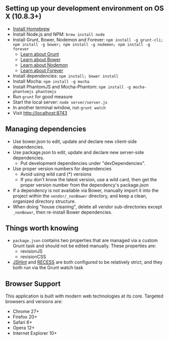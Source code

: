 ## Setting up your development environment on OS X (10.8.3+)
- [Install Homebrew](http://mxcl.github.io/homebrew/)
- Install Node.js and NPM: `brew install node`
- Install Grunt, Bower, Nodemon and Forever: `npm install -g grunt-cli; npm install -g bower; npm install -g nodemon; npm install -g forever`
  - [Learn about Grunt](http://gruntjs.com/)
  - [Learn about Bower](http://bower.io/)
  - [Learn about Nodemon](http://remy.github.io/nodemon/)
  - [Learn about Forever](https://github.com/nodejitsu/forever)
- Install dependencies: `npm install; bower install`
- Install Mocha: `npm install -g mocha`
- Install PhantomJS and Mocha-Phantom: `npm install -g mocha-phantomjs phantomjs`
- Run `grunt` for good measure
- Start the local server: `node server/server.js`
- In another terminal window, run `grunt watch`
- Visit <http://localhost:8743>

## Managing dependencies
- Use bower.json to edit, update and declare new client-side dependencies.
- Use package.json to edit, update and declare new server-side dependencies.
  - Put development dependencies under "devDependencies".
- Use proper version numbers for dependencies
  - Avoid using wild card (*) versions
  - If you don't know the latest version, use a wild card, then get the proper version number from the dependency's package.json
- If a dependency is not available via Bower, manually import it into the project within the `vendor/_nonBower` directory,
and keep a clean, organized directory structure.
- When doing "house cleaning", delete all vendor sub-directories except `_nonBower`, then re-install Bower dependencies.

## Things worth knowing
- `package.json` contains two properties that are managed via a custom Grunt task and should not be edited manually. These properties are:
  - revisionJS
  - revisionCSS
- [JSHint](http://www.jshint.com/) and [RECESS](http://twitter.github.io/recess/) are both configured to be relatively strict, and they both run via the Grunt watch task

## Browser Support
This application is built with modern web technologies at its core. Targeted browsers and versions are:
- Chrome 27+
- Firefox 20+
- Safari 6+
- Opera 12+
- Internet Explorer 10+